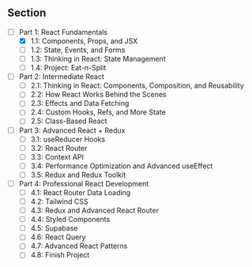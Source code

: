## Section

- [ ] Part 1: React Fundamentals
  - [x] 1.1: Components, Props, and JSX
  - [ ] 1.2: State, Events, and Forms
  - [ ] 1.3: Thinking in React: State Management
  - [ ] 1.4: Project: Eat-n-Split
- [ ] Part 2: Intermediate React
  - [ ] 2.1: Thinking in React: Components, Composition, and Reusability
  - [ ] 2.2: How React Works Behind the Scenes
  - [ ] 2.3: Effects and Data Fetching
  - [ ] 2.4: Custom Hooks, Refs, and More State
  - [ ] 2.5: Class-Based React
- [ ] Part 3: Advanced React + Redux
    - [ ] 3.1: useReducer Hooks
    - [ ] 3.2: React Router
    - [ ] 3.3: Context API
    - [ ] 3.4: Performance Optimization and Advanced useEffect
    - [ ] 3.5: Redux and Redux Toolkit
- [ ] Part 4: Professional React Development
  - [ ] 4.1: React Router Data Loading
  - [ ] 4.2: Tailwind CSS
  - [ ] 4.3: Redux and Advanced React Router
  - [ ] 4.4: Styled Components
  - [ ] 4.5: Supabase
  - [ ] 4.6: React Query
  - [ ] 4.7: Advanced React Patterns
  - [ ] 4.8: Finish Project